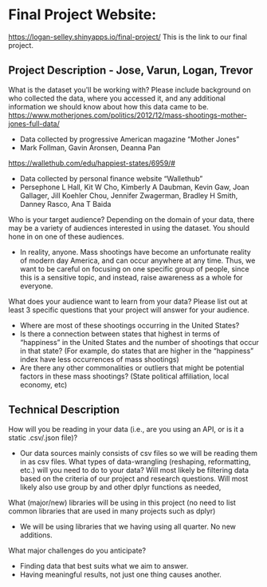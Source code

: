# Final Project Website:
https://logan-selley.shinyapps.io/final-project/
This is the link to our final project.

## Project Description - Jose, Varun, Logan, Trevor

What is the dataset you'll be working with?  Please include background on who collected the data, where you accessed it, and any additional information we should know about how this data came to be.
https://www.motherjones.com/politics/2012/12/mass-shootings-mother-jones-full-data/
- Data collected by progressive American magazine “Mother Jones”
-  Mark Follman, Gavin Aronsen, Deanna Pan

https://wallethub.com/edu/happiest-states/6959/#
- Data collected by personal finance website “Wallethub”
- Persephone L Hall, Kit W Cho, Kimberly A Daubman, Kevin Gaw, Joan Gallager, Jill Koehler Chou, Jennifer Zwagerman, Bradley H Smith, Danney Rasco, Ana T Baida

Who is your target audience?  Depending on the domain of your data, there may be a variety of audiences interested in using the dataset.  You should hone in on one of these audiences.
- In reality, anyone. Mass shootings have become an unfortunate reality of modern day America, and can occur anywhere at any time. Thus, we want to be careful on focusing on one specific group of people, since this is a sensitive topic, and instead, raise awareness as a whole for everyone.  

What does your audience want to learn from your data?  Please list out at least 3 specific questions that your project will answer for your audience.

- Where are most of these shootings occurring in the United States? 
- Is there a connection between states that highest in terms of “happiness” in the United States and the number of shootings that occur in that state? (For example, do states that are higher in the “happiness” index have less occurrences of mass shootings)
- Are there any other commonalities or outliers that might be potential factors in these mass shootings? (State political affiliation, local economy, etc)


## Technical Description
How will you be reading in your data (i.e., are you using an API, or is it a static .csv/.json file)? 
- Our data sources mainly consists of csv files so we will be reading them in as csv files. 
What types of data-wrangling (reshaping, reformatting, etc.) will you need to do to your data?
Will most likely be filtering data based on the criteria of our project and research questions. 
Will most likely also use group by and other dplyr functions as needed,

What (major/new) libraries will be using in this project (no need to list common libraries that are used in many projects such as dplyr)
- We will be using libraries that we having using all quarter. No new additions.

What major challenges do you anticipate? 
- Finding data that best suits what we aim to answer. 
- Having meaningful results, not just one thing causes another. 



